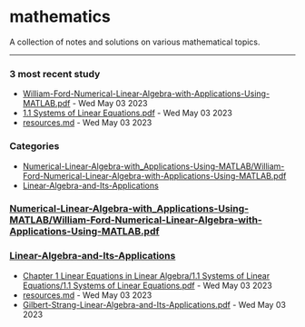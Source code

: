# mathematics
A collection of notes and solutions on various mathematical topics.

---

### 3 most recent study
- [William-Ford-Numerical-Linear-Algebra-with-Applications-Using-MATLAB.pdf]("./Numerical-Linear-Algebra-with_Applications-Using-MATLAB/William-Ford-Numerical-Linear-Algebra-with-Applications-Using-MATLAB.pdf") - Wed May 03 2023
- [1.1 Systems of Linear Equations.pdf]("./Linear-Algebra-and-Its-Applications/Chapter_1_Linear_Equations_in_Linear_Algebra/1.1_Systems_of_Linear_Equations/1.1_Systems_of_Linear_Equations.pdf") - Wed May 03 2023
- [resources.md]("./Linear-Algebra-and-Its-Applications/resources.md") - Wed May 03 2023

### Categories
- [Numerical-Linear-Algebra-with_Applications-Using-MATLAB/William-Ford-Numerical-Linear-Algebra-with-Applications-Using-MATLAB.pdf](#Numerical-Linear-Algebra-with_Applications-Using-MATLAB/William-Ford-Numerical-Linear-Algebra-with-Applications-Using-MATLAB.pdf)
- [Linear-Algebra-and-Its-Applications](#Linear-Algebra-and-Its-Applications)

### [Numerical-Linear-Algebra-with_Applications-Using-MATLAB/William-Ford-Numerical-Linear-Algebra-with-Applications-Using-MATLAB.pdf](#Numerical-Linear-Algebra-with_Applications-Using-MATLAB/William-Ford-Numerical-Linear-Algebra-with-Applications-Using-MATLAB.pdf)

### [Linear-Algebra-and-Its-Applications](#Linear-Algebra-and-Its-Applications)
- [Chapter 1 Linear Equations in Linear Algebra/1.1 Systems of Linear Equations/1.1 Systems of Linear Equations.pdf]("./Linear-Algebra-and-Its-Applications/Chapter_1_Linear_Equations_in_Linear_Algebra/1.1_Systems_of_Linear_Equations/1.1_Systems_of_Linear_Equations.pdf") - Wed May 03 2023
- [resources.md]("./Linear-Algebra-and-Its-Applications/resources.md") - Wed May 03 2023
- [Gilbert-Strang-Linear-Algebra-and-Its-Applications.pdf]("./Linear-Algebra-and-Its-Applications/Gilbert-Strang-Linear-Algebra-and-Its-Applications.pdf") - Wed May 03 2023

